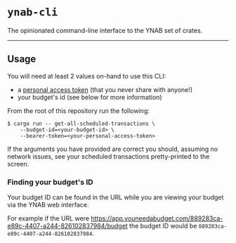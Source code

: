 # `ynab-cli`

The opinionated command-line interface to the YNAB set of crates.

---

## Usage

You will need at least 2 values on-hand to use this CLI:

- a [personal access token] (that you never share with anyone!)
- your budget's id (see below for more information)

From the root of this repository run the following:

```shell
$ cargo run -- get-all-scheduled-transactions \
    --budget-id=<your-budget-id> \
    --bearer-token=<your-personal-access-token>
```

If the arguments you have provided are correct you should, assuming no network
issues, see your scheduled transactions pretty-printed to the screen.

### Finding your budget's ID

Your budget ID can be found in the URL while you are viewing your budget via
the YNAB web interface.

For example if the URL were https://app.youneedabudget.com/889283ca-e89c-4407-a244-826102837984/budget
the budget ID would be `889283ca-e89c-4407-a244-826102837984`.


[personal access token]: https://api.youneedabudget.com/#personal-access-tokens